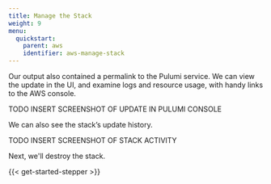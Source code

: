 ```yaml
---
title: Manage the Stack
weight: 9
menu:
  quickstart:
    parent: aws
    identifier: aws-manage-stack
---
```


Our output also contained a permalink to the Pulumi service. We can view the update in the UI, and examine logs and resource usage, with handy links to the AWS console.

TODO INSERT SCREENSHOT OF UPDATE IN PULUMI CONSOLE

We can also see the stack’s update history.

TODO INSERT SCREENSHOT OF STACK ACTIVITY

Next, we'll destroy the stack.

{{< get-started-stepper >}}

